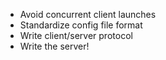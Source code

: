 - Avoid concurrent client launches
- Standardize config file format
- Write client/server protocol
- Write the server!
